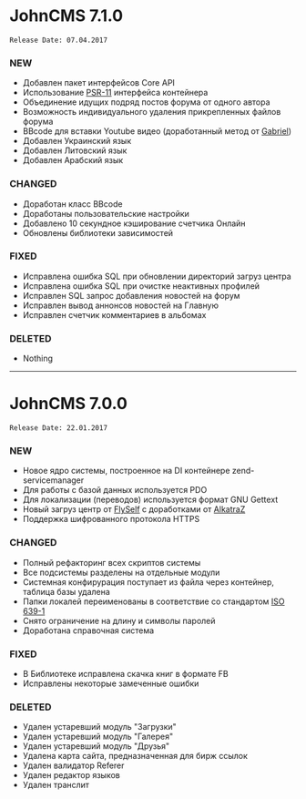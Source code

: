 # JohnCMS 7.1.0  
`Release Date: 07.04.2017`

### NEW
- Добавлен пакет интерфейсов Core API
- Использование [PSR-11](https://github.com/php-fig/fig-standards/blob/master/accepted/PSR-11-container.md) интерфейса контейнера
- Объединение идущих подряд постов форума от одного автора
- Возможность индивидуального удаления прикрепленных файлов форума
- BBcode для вставки Youtube видео (доработанный метод от [Gabriel](https://johncms.com/profile/?user=38235))
- Добавлен Украинский язык
- Добавлен Литовский язык
- Добавлен Арабский язык
  
### CHANGED
- Доработан класс BBcode
- Доработаны пользовательские настройки
- Добавлено 10 секундное кэширование счетчика Онлайн
- Обновлены библиотеки зависимостей

### FIXED
- Исправлена ошибка SQL при обновлении директорий загруз центра
- Исправлена ошибка SQL при очистке неактивных профилей
- Исправлен SQL запрос добавления новостей на форум
- Исправлен вывод аннонсов новостей на Главную
- Исправлен счетчик комментариев в альбомах
  
### DELETED
- Nothing

------------------------------------------------------------

# JohnCMS 7.0.0  
`Release Date: 22.01.2017`

### NEW
- Новое ядро системы, построенное на DI контейнере zend-servicemanager
- Для работы с базой данных используется PDO
- Для локализации (переводов) используется формат GNU Gettext  
- Новый загруз центр от [FlySelf](https://johncms.com/profile/?user=130) с доработками от [AlkatraZ](https://johncms.com/profile/?user=1)
- Поддержка шифрованного протокола HTTPS
  
### CHANGED
- Полный рефакторинг всех скриптов системы
- Все подсистемы разделены на отдельные модули
- Системная конфирурация поступает из файла через контейнер, таблица базы удалена
- Папки локалей переименованы в соответствие со стандартом [ISO 639-1](https://en.wikipedia.org/wiki/List_of_ISO_639-1_codes)
- Снято ограничение на длину и символы паролей
- Доработана справочная система

### FIXED
- В Библиотеке исправлена скачка книг в формате FB
- Исправлены некоторые замеченные ошибки
  
### DELETED
- Удален устаревший модуль "Загрузки"
- Удален устаревший модуль "Галерея"
- Удален устаревший модуль "Друзья"
- Удалена карта сайта, предназначенная для бирж ссылок
- Удален валидатор Referer
- Удален редактор языков
- Удален транслит
